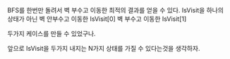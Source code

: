 BFS를 한번만 돌려서 벽 부수고 이동한 최적의 결과를 얻을 수 있다.
IsVisit을 하나의 상태가 아닌
벽 안부수고 이동한 IsVisit[0]
벽 부수고 이동한 IsVisit[1]

두가지 케이스를 만들 수 있었구나.

앞으로 IsVisit을 두가지 내지는 N가지 상태를 가질 수 있다는것을 생각하자.